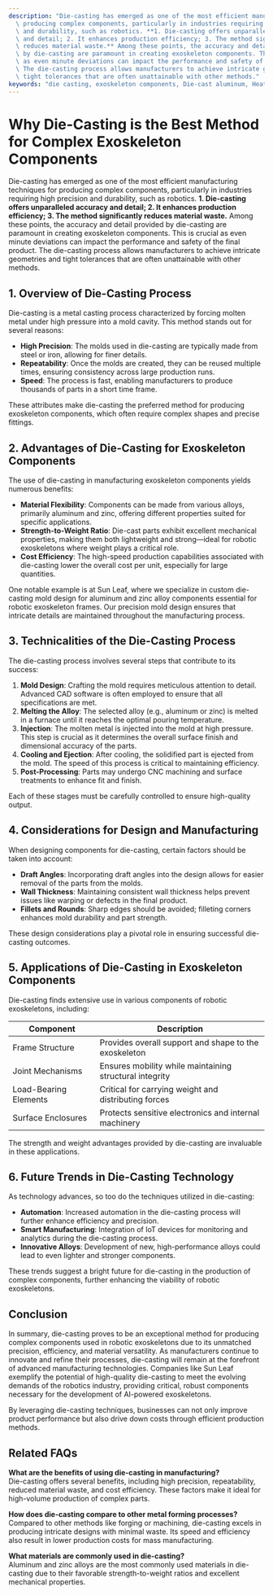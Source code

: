 ```yaml
---
description: "Die-casting has emerged as one of the most efficient manufacturing techniques for\
  \ producing complex components, particularly in industries requiring high precision\
  \ and durability, such as robotics. **1. Die-casting offers unparalleled accuracy\
  \ and detail; 2. It enhances production efficiency; 3. The method significantly\
  \ reduces material waste.** Among these points, the accuracy and detail provided\
  \ by die-casting are paramount in creating exoskeleton components. This is crucial\
  \ as even minute deviations can impact the performance and safety of the final product.\
  \ The die-casting process allows manufacturers to achieve intricate geometries and\
  \ tight tolerances that are often unattainable with other methods."
keywords: "die casting, exoskeleton components, Die-cast aluminum, Heat dissipation efficiency"
---
```

# Why Die-Casting is the Best Method for Complex Exoskeleton Components

Die-casting has emerged as one of the most efficient manufacturing techniques for producing complex components, particularly in industries requiring high precision and durability, such as robotics. **1. Die-casting offers unparalleled accuracy and detail; 2. It enhances production efficiency; 3. The method significantly reduces material waste.** Among these points, the accuracy and detail provided by die-casting are paramount in creating exoskeleton components. This is crucial as even minute deviations can impact the performance and safety of the final product. The die-casting process allows manufacturers to achieve intricate geometries and tight tolerances that are often unattainable with other methods.

## **1. Overview of Die-Casting Process**

Die-casting is a metal casting process characterized by forcing molten metal under high pressure into a mold cavity. This method stands out for several reasons:

- **High Precision**: The molds used in die-casting are typically made from steel or iron, allowing for finer details.
- **Repeatability**: Once the molds are created, they can be reused multiple times, ensuring consistency across large production runs.
- **Speed**: The process is fast, enabling manufacturers to produce thousands of parts in a short time frame.

These attributes make die-casting the preferred method for producing exoskeleton components, which often require complex shapes and precise fittings.

## **2. Advantages of Die-Casting for Exoskeleton Components**

The use of die-casting in manufacturing exoskeleton components yields numerous benefits:

- **Material Flexibility**: Components can be made from various alloys, primarily aluminum and zinc, offering different properties suited for specific applications.
- **Strength-to-Weight Ratio**: Die-cast parts exhibit excellent mechanical properties, making them both lightweight and strong—ideal for robotic exoskeletons where weight plays a critical role.
- **Cost Efficiency**: The high-speed production capabilities associated with die-casting lower the overall cost per unit, especially for large quantities.

One notable example is at Sun Leaf, where we specialize in custom die-casting mold design for aluminum and zinc alloy components essential for robotic exoskeleton frames. Our precision mold design ensures that intricate details are maintained throughout the manufacturing process.

## **3. Technicalities of the Die-Casting Process**

The die-casting process involves several steps that contribute to its success:

1. **Mold Design**: Crafting the mold requires meticulous attention to detail. Advanced CAD software is often employed to ensure that all specifications are met.
2. **Melting the Alloy**: The selected alloy (e.g., aluminum or zinc) is melted in a furnace until it reaches the optimal pouring temperature.
3. **Injection**: The molten metal is injected into the mold at high pressure. This step is crucial as it determines the overall surface finish and dimensional accuracy of the parts.
4. **Cooling and Ejection**: After cooling, the solidified part is ejected from the mold. The speed of this process is critical to maintaining efficiency.
5. **Post-Processing**: Parts may undergo CNC machining and surface treatments to enhance fit and finish.

Each of these stages must be carefully controlled to ensure high-quality output.

## **4. Considerations for Design and Manufacturing**

When designing components for die-casting, certain factors should be taken into account:

- **Draft Angles**: Incorporating draft angles into the design allows for easier removal of the parts from the molds.
- **Wall Thickness**: Maintaining consistent wall thickness helps prevent issues like warping or defects in the final product.
- **Fillets and Rounds**: Sharp edges should be avoided; filleting corners enhances mold durability and part strength.

These design considerations play a pivotal role in ensuring successful die-casting outcomes.

## **5. Applications of Die-Casting in Exoskeleton Components**

Die-casting finds extensive use in various components of robotic exoskeletons, including:

| Component                    | Description                                                  |
|------------------------------|--------------------------------------------------------------|
| Frame Structure              | Provides overall support and shape to the exoskeleton       |
| Joint Mechanisms             | Ensures mobility while maintaining structural integrity      |
| Load-Bearing Elements        | Critical for carrying weight and distributing forces        |
| Surface Enclosures            | Protects sensitive electronics and internal machinery       |

The strength and weight advantages provided by die-casting are invaluable in these applications.

## **6. Future Trends in Die-Casting Technology**

As technology advances, so too do the techniques utilized in die-casting:

- **Automation**: Increased automation in the die-casting process will further enhance efficiency and precision.
- **Smart Manufacturing**: Integration of IoT devices for monitoring and analytics during the die-casting process.
- **Innovative Alloys**: Development of new, high-performance alloys could lead to even lighter and stronger components.

These trends suggest a bright future for die-casting in the production of complex components, further enhancing the viability of robotic exoskeletons.

## **Conclusion**

In summary, die-casting proves to be an exceptional method for producing complex components used in robotic exoskeletons due to its unmatched precision, efficiency, and material versatility. As manufacturers continue to innovate and refine their processes, die-casting will remain at the forefront of advanced manufacturing technologies. Companies like Sun Leaf exemplify the potential of high-quality die-casting to meet the evolving demands of the robotics industry, providing critical, robust components necessary for the development of AI-powered exoskeletons.

By leveraging die-casting techniques, businesses can not only improve product performance but also drive down costs through efficient production methods. 

## Related FAQs

**What are the benefits of using die-casting in manufacturing?**  
Die-casting offers several benefits, including high precision, repeatability, reduced material waste, and cost efficiency. These factors make it ideal for high-volume production of complex parts. 

**How does die-casting compare to other metal forming processes?**  
Compared to other methods like forging or machining, die-casting excels in producing intricate designs with minimal waste. Its speed and efficiency also result in lower production costs for mass manufacturing.

**What materials are commonly used in die-casting?**  
Aluminum and zinc alloys are the most commonly used materials in die-casting due to their favorable strength-to-weight ratios and excellent mechanical properties.
